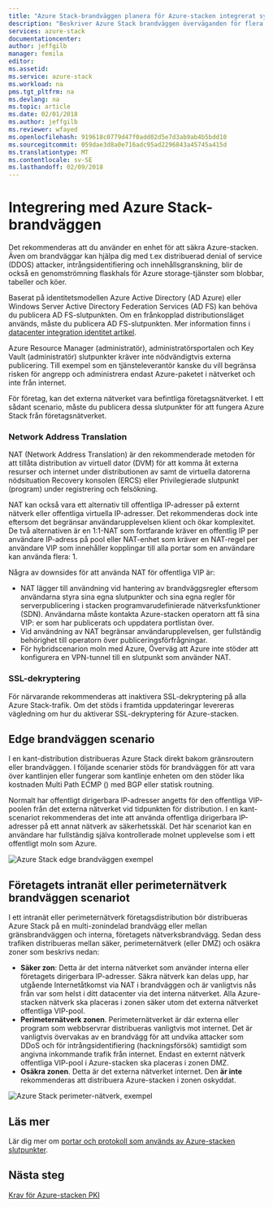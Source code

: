 ```yaml
---
title: "Azure Stack-brandväggen planera för Azure-stacken integrerat system | Microsoft Docs"
description: "Beskriver Azure Stack brandväggen överväganden för flera noder Azure Stack Azure-anslutna distributioner."
services: azure-stack
documentationcenter: 
author: jeffgilb
manager: femila
editor: 
ms.assetid: 
ms.service: azure-stack
ms.workload: na
pms.tgt_pltfrm: na
ms.devlang: na
ms.topic: article
ms.date: 02/01/2018
ms.author: jeffgilb
ms.reviewer: wfayed
ms.openlocfilehash: 919618c0779d47f0add02d5e7d3ab9ab4b5bdd10
ms.sourcegitcommit: 059dae3d8a0e716adc95ad2296843a45745a415d
ms.translationtype: MT
ms.contentlocale: sv-SE
ms.lasthandoff: 02/09/2018
---
```

# <a name="azure-stack-firewall-integration"></a>Integrering med Azure Stack-brandväggen
Det rekommenderas att du använder en enhet för att säkra Azure-stacken. Även om brandväggar kan hjälpa dig med t.ex distribuerad denial of service (DDOS) attacker, intrångsidentifiering och innehållsgranskning, blir de också en genomströmning flaskhals för Azure storage-tjänster som blobbar, tabeller och köer.

Baserat på identitetsmodellen Azure Active Directory (AD Azure) eller Windows Server Active Directory Federation Services (AD FS) kan behöva du publicera AD FS-slutpunkten. Om en frånkopplad distributionsläget används, måste du publicera AD FS-slutpunkten. Mer information finns i [datacenter integration identitet artikel](azure-stack-integrate-identity.md).

Azure Resource Manager (administratör), administratörsportalen och Key Vault (administratör) slutpunkter kräver inte nödvändigtvis externa publicering. Till exempel som en tjänsteleverantör kanske du vill begränsa risken för angrepp och administrera endast Azure-paketet i nätverket och inte från internet.

För företag, kan det externa nätverket vara befintliga företagsnätverket. I ett sådant scenario, måste du publicera dessa slutpunkter för att fungera Azure Stack från företagsnätverket.

### <a name="network-address-translation"></a>Network Address Translation
NAT (Network Address Translation) är den rekommenderade metoden för att tillåta distribution av virtuell dator (DVM) för att komma åt externa resurser och internet under distributionen av samt de virtuella datorerna nödsituation Recovery konsolen (ERCS) eller Privilegierade slutpunkt (program) under registrering och felsökning.

NAT kan också vara ett alternativ till offentliga IP-adresser på externt nätverk eller offentliga virtuella IP-adresser. Det rekommenderas dock inte eftersom det begränsar användarupplevelsen klient och ökar komplexitet. De två alternativen är en 1:1-NAT som fortfarande kräver en offentlig IP per användare IP-adress på pool eller NAT-enhet som kräver en NAT-regel per användare VIP som innehåller kopplingar till alla portar som en användare kan använda flera: 1.

Några av downsides för att använda NAT för offentliga VIP är:
- NAT lägger till användning vid hantering av brandväggsregler eftersom användarna styra sina egna slutpunkter och sina egna regler för serverpublicering i stacken programvarudefinierade nätverksfunktioner (SDN). Användarna måste kontakta Azure-stacken operatorn att få sina VIP: er som har publicerats och uppdatera portlistan över.
- Vid användning av NAT begränsar användarupplevelsen, ger fullständig behörighet till operatorn över publiceringsförfrågningar.
- För hybridscenarion moln med Azure, Överväg att Azure inte stöder att konfigurera en VPN-tunnel till en slutpunkt som använder NAT.

### <a name="ssl-decryption"></a>SSL-dekryptering
För närvarande rekommenderas att inaktivera SSL-dekryptering på alla Azure Stack-trafik. Om det stöds i framtida uppdateringar levereras vägledning om hur du aktiverar SSL-dekryptering för Azure-stacken.

## <a name="edge-firewall-scenario"></a>Edge brandväggen scenario
I en kant-distribution distribueras Azure Stack direkt bakom gränsroutern eller brandväggen. I följande scenarier stöds för brandväggen för att vara över kantlinjen eller fungerar som kantlinje enheten om den stöder lika kostnaden Multi Path ECMP () med BGP eller statisk routning.

Normalt har offentligt dirigerbara IP-adresser angetts för den offentliga VIP-poolen från det externa nätverket vid tidpunkten för distribution. I en kant-scenariot rekommenderas det inte att använda offentliga dirigerbara IP-adresser på ett annat nätverk av säkerhetsskäl. Det här scenariot kan en användare har fullständig själva kontrollerade molnet upplevelse som i ett offentligt moln som Azure.  

![Azure Stack edge brandväggen exempel](.\media\azure-stack-firewall\edge-firewall-scenario.png)

## <a name="enterprise-intranet-or-perimeter-network-firewall-scenario"></a>Företagets intranät eller perimeternätverk brandväggen scenariot
I ett intranät eller perimeternätverk företagsdistribution bör distribueras Azure Stack på en multi-zonindelad brandvägg eller mellan gränsbrandväggen och interna, företagets nätverksbrandvägg. Sedan dess trafiken distribueras mellan säker, perimeternätverk (eller DMZ) och osäkra zoner som beskrivs nedan:

- **Säker zon**: Detta är det interna nätverket som använder interna eller företagets dirigerbara IP-adresser. Säkra nätverk kan delas upp, har utgående Internetåtkomst via NAT i brandväggen och är vanligtvis nås från var som helst i ditt datacenter via det interna nätverket. Alla Azure-stacken nätverk ska placeras i zonen säker utom det externa nätverket offentliga VIP-pool.
- **Perimeternätverk zonen**. Perimeternätverket är där externa eller program som webbservrar distribueras vanligtvis mot internet. Det är vanligtvis övervakas av en brandvägg för att undvika attacker som DDoS och för intrångsidentifiering (hackningsförsök) samtidigt som angivna inkommande trafik från internet. Endast en externt nätverk offentliga VIP-pool i Azure-stacken ska placeras i zonen DMZ.
- **Osäkra zonen**. Detta är det externa nätverket internet. Den **är inte** rekommenderas att distribuera Azure-stacken i zonen oskyddat.

![Azure Stack perimeter-nätverk, exempel](.\media\azure-stack-firewall\perimeter-network-scenario.png)

## <a name="learn-more"></a>Läs mer
Lär dig mer om [portar och protokoll som används av Azure-stacken slutpunkter](azure-stack-integrate-endpoints.md).

## <a name="next-steps"></a>Nästa steg
[Krav för Azure-stacken PKI](azure-stack-pki-certs.md)

